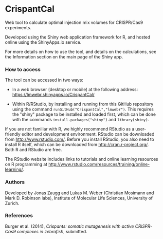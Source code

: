 CrispantCal
===========

Web tool to calculate optimal injection mix volumes for CRISPR/Cas9 experiments.

Developed using the Shiny web application framework for R, and hosted online using the ShinyApps.io service.

For more details on how to use the tool, and details on the calculations, see the Information section on the main page of the Shiny app.


### How to access

The tool can be accessed in two ways:

* In a web browser (desktop or mobile) at the following address: https://lmwebr.shinyapps.io/CrispantCal/

* Within R/RStudio, by installing and running from this GitHub repository using the command `runGitHub("CrispantCal","lmwebr")`. This requires the "shiny" package to be installed and loaded first, which can be done with the commands `install.packages("shiny")` and `library(shiny)`.

If you are not familiar with R, we highly recommend RStudio as a user-friendly editor and development environment. RStudio can be downloaded from http://www.rstudio.com/. Before you install RStudio, you also need to install R itself, which can be downloaded from http://cran.r-project.org/. Both R and RStudio are free.

The RStudio website includes links to tutorials and online learning resources on R programming at http://www.rstudio.com/resources/training/online-learning/.


### Authors

Developed by Jonas Zaugg and Lukas M. Weber (Christian Mosimann and Mark D. Robinson labs), Institute of Molecular Life Sciences, University of Zurich.


### References

Burger et al. (2014), *Crispants: somatic mutagenesis with active CRISPR-Cas9 complexes in zebrafish*, submitted.
